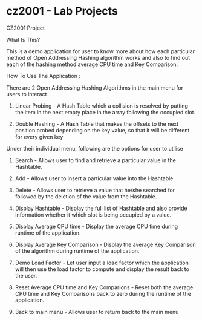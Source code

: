 # cz2001 - Lab Projects
CZ2001 Project

What Is This?

This is a demo application for user to know more about how each particular method of Open Addressing Hashing algorithm works and also to find out each of the hashing method average CPU time and Key Comparison. 

How To Use The Application :

There are 2 Open Addressing Hashing Algorithms in the main menu for users to interact

1. Linear Probing - A Hash Table which a collision is resolved by putting the item in the next empty place in the array following the occupied slot.

2. Double Hashing - A Hash Table that makes the offsets to the next position probed depending on the key value, so that it will be different for every given key

Under their individual menu, following are the options for user to utilise

1. Search - Allows user to find and retrieve a particular value in the Hashtable.

2. Add - Allows user to insert a particular value into the Hashtable.

3. Delete - Allows user to retrieve a value that he/she searched for followed by the deletion of the value from the Hashtable.

4. Display Hashtable - Display the full list of Hashtable and also provide information whether it which slot is being occupied by a value.

5. Display Average CPU time - Display the average CPU time during runtime of the application.

6. Display Average Key Comparison - Display the average Key Comparison of the algorithm during runtime of the application.

7. Demo Load Factor - Let user input a load factor which the application will then use the load factor to compute and display the result back to the user.

8. Reset Average CPU time and Key Comparions - Reset both the average CPU time and Key Comparisons back to zero during the runtime of the application.

9. Back to main menu - Allows user to return back to the main menu

